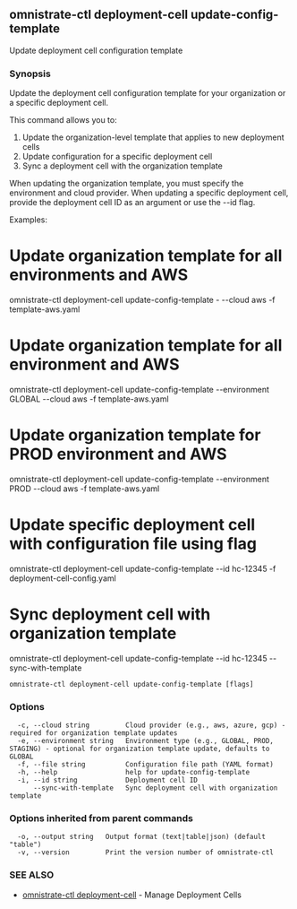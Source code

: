 ## omnistrate-ctl deployment-cell update-config-template

Update deployment cell configuration template

### Synopsis

Update the deployment cell configuration template for your organization or a specific deployment cell.

This command allows you to:
1. Update the organization-level template that applies to new deployment cells
2. Update configuration for a specific deployment cell
3. Sync a deployment cell with the organization template

When updating the organization template, you must specify the environment and cloud provider.
When updating a specific deployment cell, provide the deployment cell ID as an argument or use the --id flag.

Examples:

  # Update organization template for all environments and AWS
  omnistrate-ctl deployment-cell update-config-template - --cloud aws -f template-aws.yaml

  # Update organization template for all environment and AWS
  omnistrate-ctl deployment-cell update-config-template --environment GLOBAL --cloud aws -f template-aws.yaml

  # Update organization template for PROD environment and AWS
  omnistrate-ctl deployment-cell update-config-template --environment PROD --cloud aws -f template-aws.yaml

  # Update specific deployment cell with configuration file using flag
  omnistrate-ctl deployment-cell update-config-template --id hc-12345 -f deployment-cell-config.yaml

  # Sync deployment cell with organization template
  omnistrate-ctl deployment-cell update-config-template --id hc-12345 --sync-with-template

```
omnistrate-ctl deployment-cell update-config-template [flags]
```

### Options

```
  -c, --cloud string         Cloud provider (e.g., aws, azure, gcp) - required for organization template updates
  -e, --environment string   Environment type (e.g., GLOBAL, PROD, STAGING) - optional for organization template update, defaults to GLOBAL
  -f, --file string          Configuration file path (YAML format)
  -h, --help                 help for update-config-template
  -i, --id string            Deployment cell ID
      --sync-with-template   Sync deployment cell with organization template
```

### Options inherited from parent commands

```
  -o, --output string   Output format (text|table|json) (default "table")
  -v, --version         Print the version number of omnistrate-ctl
```

### SEE ALSO

* [omnistrate-ctl deployment-cell](omnistrate-ctl_deployment-cell.md)	 - Manage Deployment Cells

